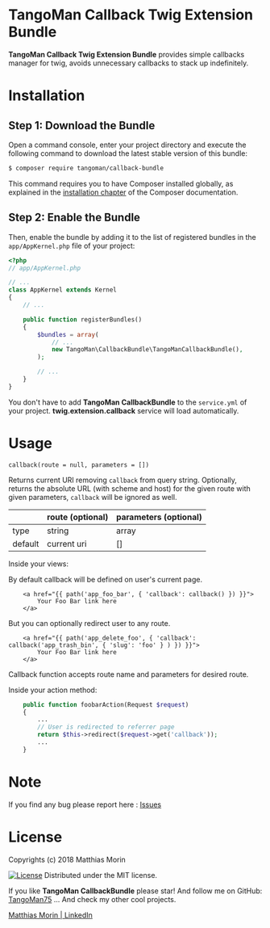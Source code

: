 TangoMan Callback Twig Extension Bundle
=======================================

**TangoMan Callback Twig Extension Bundle** provides simple callbacks manager for twig, avoids unnecessary callbacks to stack up indefinitely.

Installation
============

Step 1: Download the Bundle
---------------------------

Open a command console, enter your project directory and execute the
following command to download the latest stable version of this bundle:

```bash
$ composer require tangoman/callback-bundle
```

This command requires you to have Composer installed globally, as explained
in the [installation chapter](https://getcomposer.org/doc/00-intro.md)
of the Composer documentation.

Step 2: Enable the Bundle
-------------------------

Then, enable the bundle by adding it to the list of registered bundles
in the `app/AppKernel.php` file of your project:

```php
<?php
// app/AppKernel.php

// ...
class AppKernel extends Kernel
{
    // ...

    public function registerBundles()
    {
        $bundles = array(
            // ...
            new TangoMan\CallbackBundle\TangoManCallbackBundle(),
        );

        // ...
    }
}
```

You don't have to add **TangoMan CallbackBundle** to the `service.yml` of your project. 
**twig.extension.callback** service will load automatically.

Usage
=====

```
callback(route = null, parameters = [])
```
Returns current URI removing `callback` from query string.
Optionally, returns the absolute URL (with scheme and host) for the given route with given parameters, `callback` will be ignored as well.

|           | route  (optional) | parameters (optional)   |
| :-------- | :------------     | :---------------------- |
| type      | string            | array                   |
| default   | current uri       | []                      |


Inside your views:

By default callback will be defined on user's current page. 
```twig
    <a href="{{ path('app_foo_bar', { 'callback': callback() }) }}">
        Your Foo Bar link here
    </a>
```

But you can optionally redirect user to any route.
```twig
    <a href="{{ path('app_delete_foo', { 'callback': callback('app_trash_bin', { 'slug': 'foo' } ) }) }}">
        Your Foo Bar link here
    </a>
```
Callback function accepts route name and parameters for desired route.

Inside your action method:
```php
    public function foobarAction(Request $request)
    {
        ...
        // User is redirected to referrer page
        return $this->redirect($request->get('callback'));
        ...
    }
```

Note
====

If you find any bug please report here : [Issues](https://github.com/TangoMan75/CallbackBundle/issues/new)

License
=======

Copyrights (c) 2018 Matthias Morin

[![License][license-MIT]][license-url]
Distributed under the MIT license.

If you like **TangoMan CallbackBundle** please star!
And follow me on GitHub: [TangoMan75](https://github.com/TangoMan75)
... And check my other cool projects.

[Matthias Morin | LinkedIn](https://www.linkedin.com/in/morinmatthias)

[license-GPL]: https://img.shields.io/badge/Licence-GPLv3.0-green.svg
[license-MIT]: https://img.shields.io/badge/Licence-MIT-green.svg
[license-url]: LICENSE
